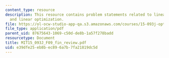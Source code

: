```yaml
---
content_type: resource
description: This resource contains problem statements related to linear programming
  and linear optimization.
file: https://ol-ocw-studio-app-qa.s3.amazonaws.com/courses/15-093j-optimization-methods-fall-2009/e39dfe25eb8bec896a7b7fa21819dc5d_MIT15_093J_F09_fin_review.pdf
file_type: application/pdf
parent_uid: 87675643-1069-c50d-de8b-1a57f278badd
resourcetype: Document
title: MIT15_093J_F09_fin_review.pdf
uid: e39dfe25-eb8b-ec89-6a7b-7fa21819dc5d
---
```

